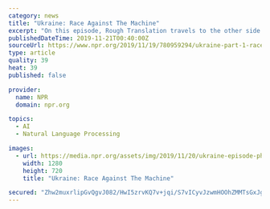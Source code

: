```yaml
---
category: news
title: "Ukraine: Race Against The Machine"
excerpt: "On this episode, Rough Translation travels to the other side of the impeachment scandal. Earlier this year, Ukraine elected a comedian as its new president, kicking off a wave of reform that swept the country. Now, Ukrainians feel like they finally have a ..."
publishedDateTime: 2019-11-21T00:40:00Z
sourceUrl: https://www.npr.org/2019/11/19/780959294/ukraine-part-1-race-against-the-machine
type: article
quality: 39
heat: 39
published: false

provider:
  name: NPR
  domain: npr.org

topics:
  - AI
  - Natural Language Processing

images:
  - url: https://media.npr.org/assets/img/2019/11/20/ukraine-episode-photos---24-of-217_wide-616eabed650dc1b834074b58078a377e610af65b.jpg?s=1400
    width: 1280
    height: 720
    title: "Ukraine: Race Against The Machine"

secured: "Zhw2muxrlipGvQgvJ082/HwI5zrvKQ7v+jqi/S7vICyvJzwmHOOhZMMTsGxJgFNKh7tygdKohDvY558xfcAdddIpbE4b9ewCP57tssLCWPWHu9MihcIc9yOg4IV6X6V4Yk/XoJHX+IbmvzuU+1pvBDPBvDBBLLMMWOaVCEMirFpRiSRh2aRl3/I/3P7q4WaTsMG6YeXtOMEfmKUPXZF9Rlw80wjN74HR8aNTuR0s94zNBzDt7JW8M4bbAf0CUVrY2ohz/puzA7P26xFJaDkAVQ==;i65CpXuugHModSVcPzab4g=="
---
```



